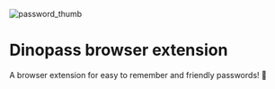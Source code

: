 ![password_thumb](https://user-images.githubusercontent.com/25268506/97737460-57ea4e80-1add-11eb-8a1c-7ada408e3774.png)

# Dinopass browser extension

A browser extension for easy to remember and friendly passwords! 🦕